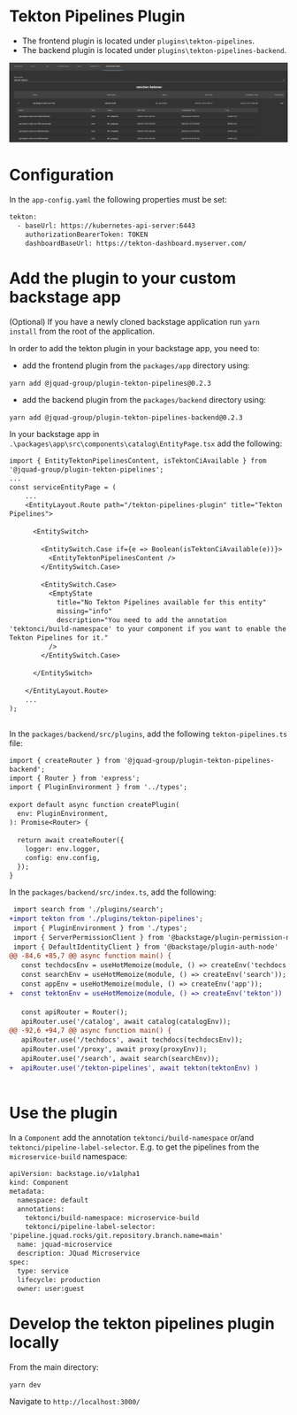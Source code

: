# Tekton Pipelines Plugin

- The frontend plugin is located under `plugins\tekton-pipelines`.
- The backend plugin is located under `plugins\tekton-pipelines-backend`. 

![Dashboard](https://github.com/jquad-group/backstage-jquad/blob/main/img/tekton.png)


# Configuration

In the `app-config.yaml` the following properties must be set:

```
tekton:
  - baseUrl: https://kubernetes-api-server:6443
    authorizationBearerToken: TOKEN
    dashboardBaseUrl: https://tekton-dashboard.myserver.com/
```

# Add the plugin to your custom backstage app

(Optional) If you have a newly cloned backstage application run `yarn install` from the root of the application.

In order to add the tekton plugin in your backstage app, you need to:

- add the frontend plugin from the `packages/app` directory using:

`yarn add @jquad-group/plugin-tekton-pipelines@0.2.3`

- add the backend plugin from the `packages/backend` directory using:

`yarn add @jquad-group/plugin-tekton-pipelines-backend@0.2.3`

In your backstage app in `.\packages\app\src\components\catalog\EntityPage.tsx` add the following:
 

```
import { EntityTektonPipelinesContent, isTektonCiAvailable } from '@jquad-group/plugin-tekton-pipelines';
...
const serviceEntityPage = (
    ...
    <EntityLayout.Route path="/tekton-pipelines-plugin" title="Tekton Pipelines">
   
      <EntitySwitch>

        <EntitySwitch.Case if={e => Boolean(isTektonCiAvailable(e))}>
          <EntityTektonPipelinesContent />
        </EntitySwitch.Case>

        <EntitySwitch.Case>
          <EmptyState
            title="No Tekton Pipelines available for this entity"
            missing="info"
            description="You need to add the annotation 'tektonci/build-namespace' to your component if you want to enable the Tekton Pipelines for it."
          />
        </EntitySwitch.Case>

      </EntitySwitch>

    </EntityLayout.Route>
    ...
);
    
```

In the `packages/backend/src/plugins`, add the following `tekton-pipelines.ts` file:

```
import { createRouter } from '@jquad-group/plugin-tekton-pipelines-backend';
import { Router } from 'express';
import { PluginEnvironment } from '../types';

export default async function createPlugin(
  env: PluginEnvironment,
): Promise<Router> {

  return await createRouter({
    logger: env.logger,
    config: env.config,
  });
}
```

In the `packages/backend/src/index.ts`, add the following:

```diff
 import search from './plugins/search';
+import tekton from './plugins/tekton-pipelines';
 import { PluginEnvironment } from './types';
 import { ServerPermissionClient } from '@backstage/plugin-permission-node';
 import { DefaultIdentityClient } from '@backstage/plugin-auth-node'
@@ -84,6 +85,7 @@ async function main() {
   const techdocsEnv = useHotMemoize(module, () => createEnv('techdocs'));
   const searchEnv = useHotMemoize(module, () => createEnv('search'));
   const appEnv = useHotMemoize(module, () => createEnv('app'));
+  const tektonEnv = useHotMemoize(module, () => createEnv('tekton'))
 
   const apiRouter = Router();
   apiRouter.use('/catalog', await catalog(catalogEnv));
@@ -92,6 +94,7 @@ async function main() {
   apiRouter.use('/techdocs', await techdocs(techdocsEnv));
   apiRouter.use('/proxy', await proxy(proxyEnv));
   apiRouter.use('/search', await search(searchEnv));
+  apiRouter.use('/tekton-pipelines', await tekton(tektonEnv) )
 

```

# Use the plugin

In a `Component` add the annotation `tektonci/build-namespace` or/and `tektonci/pipeline-label-selector`. E.g. to get the pipelines from the `microservice-build` namespace:

```
apiVersion: backstage.io/v1alpha1
kind: Component
metadata:
  namespace: default
  annotations:
    tektonci/build-namespace: microservice-build
    tektonci/pipeline-label-selector: 'pipeline.jquad.rocks/git.repository.branch.name=main'
  name: jquad-microservice
  description: JQuad Microservice
spec:
  type: service
  lifecycle: production
  owner: user:guest
```

# Develop the tekton pipelines plugin locally 

From the main directory: 

 `yarn dev`

Navigate to `http://localhost:3000/` 




